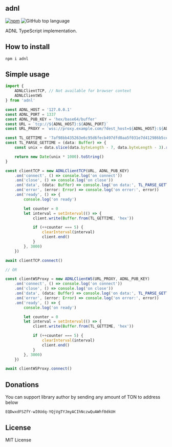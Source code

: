 ## adnl

[![npm](https://img.shields.io/npm/v/adnl)](https://www.npmjs.com/package/adnl) ![GitHub top language](https://img.shields.io/github/languages/top/tonkite/adnl)

ADNL TypeScript implementation.

## How to install
```
npm i adnl
```

## Simple usage
```typescript
import {
    ADNLClientTCP, // Not available for browser context
    ADNLClientWS
} from 'adnl'

const ADNL_HOST = '127.0.0.1'
const ADNL_PORT = 1337
const ADNL_PUB_KEY = 'hex/base64/buffer'
const URL = `tcp://${ADNL_HOST}:${ADNL_PORT}`
const URL_PROXY = `wss://proxy.example.com/?dest_host=${ADNL_HOST}:${ADNL_PORT}`

const TL_GETTIME = '7af98bb435263e6c95d6fecb497dfd0aa5f031e7d412986b5ce720496db512052e8f2d100cdf068c7904345aad16000000000000'
const TL_PARSE_GETTIME = (data: Buffer) => {
    const unix = data.slice(data.byteLength - 7, data.byteLength - 3).readUint32LE(0)

    return new Date(unix * 1000).toString()
}

const clientTCP = new ADNLClientTCP(URL, ADNL_PUB_KEY)
    .on('connect', () => console.log('on connect'))
    .on('close', () => console.log('on close'))
    .on('data', (data: Buffer) => console.log('on data:', TL_PARSE_GETTIME(data)))
    .on('error', (error: Error) => console.log('on error:', error))
    .on('ready', () => {
        console.log('on ready')

        let counter = 0
        let interval = setInterval(() => {
            client.write(Buffer.from(TL_GETTIME, 'hex'))

            if (++counter === 5) {
                clearInterval(interval)
                client.end()
            }
        }, 3000)
    })

await clientTCP.connect()

// OR

const clientWSProxy = new ADNLClientWS(URL_PROXY, ADNL_PUB_KEY)
    .on('connect', () => console.log('on connect'))
    .on('close', () => console.log('on close'))
    .on('data', (data: Buffer) => console.log('on data:', TL_PARSE_GETTIME(data)))
    .on('error', (error: Error) => console.log('on error:', error))
    .on('ready', () => {
        console.log('on ready')

        let counter = 0
        let interval = setInterval(() => {
            client.write(Buffer.from(TL_GETTIME, 'hex'))

            if (++counter === 5) {
                clearInterval(interval)
                client.end()
            }
        }, 3000)
    })

await clientWSProxy.connect()
```

## Donations
You can support library author by sending any amount of TON to address below
```
EQDwxdFSZfY-wI0Udq-YQjVgTYJmyACIhNczwQuAWhf0dkUH
```

## License

MIT License
